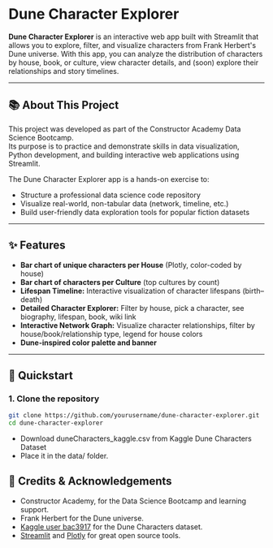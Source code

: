# Dune Character Explorer

**Dune Character Explorer** is an interactive web app built with Streamlit that allows you to explore, filter, and visualize characters from Frank Herbert's Dune universe. With this app, you can analyze the distribution of characters by house, book, or culture, view character details, and (soon) explore their relationships and story timelines.

---

## 📚 About This Project

This project was developed as part of the Constructor Academy Data Science Bootcamp.  
Its purpose is to practice and demonstrate skills in data visualization, Python development, and building interactive web applications using Streamlit.

The Dune Character Explorer app is a hands-on exercise to:
- Structure a professional data science code repository
- Visualize real-world, non-tabular data (network, timeline, etc.)
- Build user-friendly data exploration tools for popular fiction datasets

---



## ✨ Features

- **Bar chart of unique characters per House** (Plotly, color-coded by house)
- **Bar chart of characters per Culture** (top cultures by count)
- **Lifespan Timeline:** Interactive visualization of character lifespans (birth–death)
- **Detailed Character Explorer:** Filter by house, pick a character, see biography, lifespan, book, wiki link
- **Interactive Network Graph:** Visualize character relationships, filter by house/book/relationship type, legend for house colors
- **Dune-inspired color palette and banner**

---

## 🚀 Quickstart

### 1. Clone the repository

```bash
git clone https://github.com/yourusername/dune-character-explorer.git
cd dune-character-explorer
```
- Download duneCharacters_kaggle.csv from Kaggle Dune Characters Dataset
- Place it in the data/ folder.


## 🙏 Credits & Acknowledgements

- Constructor Academy, for the Data Science Bootcamp and learning support.
- Frank Herbert for the Dune universe.
- [Kaggle user bac3917](https://www.kaggle.com/bac3917) for the Dune Characters dataset.
- [Streamlit](https://streamlit.io/) and [Plotly](https://plotly.com/python/) for great open source tools.

